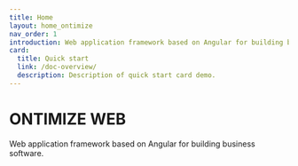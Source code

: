```yaml
---
title: Home
layout: home_ontimize
nav_order: 1
introduction: Web application framework based on Angular for building business software.
card:
  title: Quick start
  link: /doc-overview/
  description: Description of quick start card demo.
---
```


<h1>ONTIMIZE WEB</h1>
<p>Web application framework based on Angular for building business software.</p>

